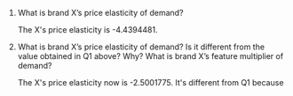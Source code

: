 1. What is brand X’s price elasticity of demand? 

   The X's price elasticity is -4.4394481.

2. What is brand X’s price elasticity of demand? Is it different from the value obtained in Q1 above? Why? What is brand X’s feature multiplier of demand?

   The X's price elasticity now is -2.5001775. It's different from Q1 because 
